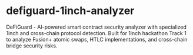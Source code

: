 # defiguard-1inch-analyzer
DeFiGuard - AI-powered smart contract security analyzer with specialized 1inch and cross-chain protocol detection. Built for 1inch hackathon Track 1 to analyze Fusion+ atomic swaps, HTLC implementations, and cross-chain bridge security risks.
